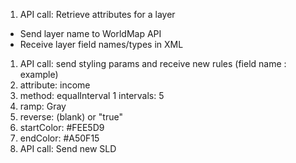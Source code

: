 

1.  API call: Retrieve attributes for a layer
  + Send layer name to WorldMap API
  + Receive layer field names/types in XML
1.  API call: send styling params and receive new rules
  (field name : example)
  1. attribute: income
  1. method:  equalInterval
  1  intervals:  5
  1. ramp:  Gray
  1. reverse: (blank) or "true"
  1. startColor:  #FEE5D9
  1. endColor:  #A50F15
1.  API call: Send new SLD